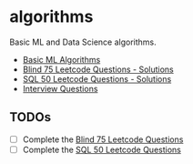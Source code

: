 # algorithms

Basic ML and Data Science algorithms.

- [Basic ML Algorithms](./Machine%20Learning/README.md)
- [Blind 75 Leetcode Questions - Solutions](./Blind%2075/README.md)
- [SQL 50 Leetcode Questions - Solutions](./SQL%2050/README.md)
- [Interview Questions](./Interview%20Questions/README.md)


## TODOs

- [ ] Complete the [Blind 75 Leetcode Questions](./Blind%2075/README.md)
- [ ] Complete the [SQL 50 Leetcode Questions](./SQL%2050/README.md)

